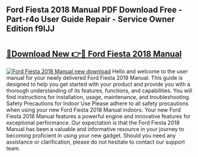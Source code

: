 ## Ford Fiesta 2018 Manual PDF Download Free - Part-r4o User Guide Repair - Service Owner Edition f9lJJ

# <h2><a href="http://cf19238.oget.top/?id=Ford+Fiesta+2018+Manual">🔗Download New 👉🔴 Ford Fiesta 2018 Manual</a></h2>

[![Ford Fiesta 2018 Manual new download](https://i.imgur.com/5g1atiW.png)](http://cf19238.oget.top/?id=Ford+Fiesta+2018+Manual)
Hello and welcome to the user manual for your newly delivered Ford Fiesta 2018 Manual. This guide is designed to help you get started with your product and provide you with a thorough understanding of its features, functions, and capabilities. You will find instructions for installation, usage, maintenance, and troubleshooting. Safety Precautions for Indoor Use Please adhere to all safety precautions when using your new Ford Fiesta 2018 Manual indoors. Your new Ford Fiesta 2018 Manual features a powerful engine and innovative features for exceptional performance. Our expectation is that the Ford Fiesta 2018 Manual has been a valuable and informative resource in your journey to becoming proficient in using your new gadget. Should you need any assistance or clarification, please do not hesitate to contact our support team.
